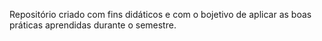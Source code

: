 Repositório criado com fins didáticos e com o bojetivo de aplicar as boas práticas aprendidas durante o semestre.